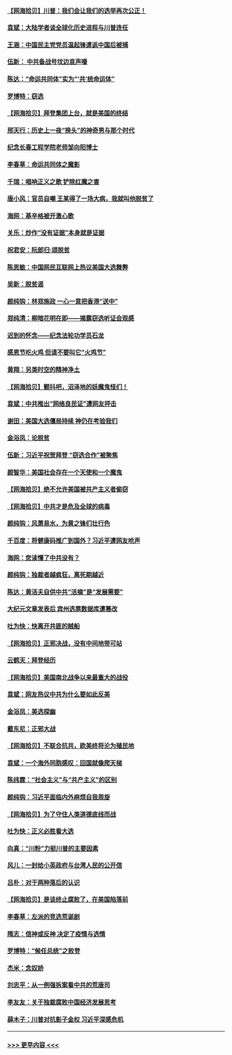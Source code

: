 #### [【网海拾贝】川普：我们会让我们的选举再次公正！](../pages/nsc993/n12594930.md?t=12041251) 
#### [袁斌：大陆学者谈全球化历史进程与川普连任](../pages/nsc993/n12594690.md?t=12041251) 
#### [王涵：中国民主党党员温起锋遣返中国后被捕](../pages/nsc993/n12594540.md?t=12041251) 
#### [伍新： 中共备战号坟边哀声嚎](../pages/nsc993/n12593086.md?t=12041251) 
#### [陈达：“命运共同体”实为“‘共’统命运体”](../pages/nsc993/n12590865.md?t=12041251) 
#### [罗博特：窃选](../pages/nsc993/n12590619.md?t=12041251) 
#### [【网海拾贝】拜登集团上台，就是美国的终结](../pages/nsc993/n12589725.md?t=12041251) 
#### [邢天行：历史上一夜“换头”的神奇男与那个时代](../pages/nsc993/n12589424.md?t=12041251) 
#### [纪念长春工程学院老师邹向阳博士](../pages/nsc993/n12585390.md?t=12041251) 
#### [李春草：命运共同体之魔影](../pages/nsc993/n12585026.md?t=12041251) 
#### [千瑞：唱响正义之歌 铲除红魔之害](../pages/nsc993/n12585002.md?t=12041251) 
#### [唐小风：官员自嘲 王某得了一场大病，我就叫他脱贫了](../pages/nsc993/n12584981.md?t=12041251) 
#### [海网：基辛格被开激心歌](../pages/nsc993/n12584946.md?t=12041251) 
#### [关乐：炒作“没有证据”本身就是证据](../pages/nsc993/n12583146.md?t=12041251) 
#### [祝君安：阮郎归‧颂脱贫](../pages/nsc993/n12583119.md?t=12041251) 
#### [陈思敏：中国网民互联网上热议美国大选舞弊](../pages/nsc993/n12582845.md?t=12041251) 
#### [吴新：脱贫谣](../pages/nsc993/n12580839.md?t=12041251) 
#### [颜纯钩：林郑施政 一心一意把香港“送中”](../pages/nsc993/n12580805.md?t=12041251) 
#### [郑纯清：柳暗花明在即——揭露窃选听证会观感](../pages/nsc993/n12580795.md?t=12041251) 
#### [迟到的怀念——纪念法轮功学员石龙](../pages/nsc993/n12580245.md?t=12041251) 
#### [感恩节吃火鸡  但请不要叫它“火鸡节”](../pages/nsc993/n12580252.md?t=12041251) 
#### [黄翔：另类时空的精神净土](../pages/nsc993/n12578638.md?t=12041251) 
#### [【网海拾贝】颤抖吧，沼泽地的妖魔鬼怪们！](../pages/nsc993/n12578552.md?t=12041251) 
#### [袁斌：中共推出“网络良民证”遭网友抨击](../pages/nsc993/n12578511.md?t=12041251) 
#### [谢田：美国大选僵局持续 神仍在考验我们](../pages/nsc993/n12577432.md?t=12041251) 
#### [金浴凤：论脱贫](../pages/nsc993/n12576386.md?t=12041251) 
#### [伍新：习近平祝贺拜登 “窃选合作”被聚焦](../pages/nsc993/n12576358.md?t=12041251) 
#### [颜智华：美国社会存在一个天使和一个魔鬼](../pages/nsc993/n12574299.md?t=12041251) 
#### [【网海拾贝】绝不允许美国被共产主义者偷窃](../pages/nsc993/n12573396.md?t=12041251) 
#### [【网海拾贝】中共才是危及全球的病毒](../pages/nsc993/n12571204.md?t=12041251) 
#### [颜纯钩：风萧易水，为黄之锋们壮行色](../pages/nsc993/n12571487.md?t=12041251) 
#### [千百度：将健康码推广到国外？习近平遭网友呛声](../pages/nsc993/n12570808.md?t=12041251) 
#### [海网：您读懂了中共没有？](../pages/nsc993/n12570487.md?t=12041251) 
#### [颜纯钩：独裁者越疯狂，离死期越近](../pages/nsc993/n12569055.md?t=12041251) 
#### [陈达：黄洁夫自供中共“活摘”是“发展需要”](../pages/nsc993/n12568541.md?t=12041251) 
#### [大纪元文章发表后 宾州选票数据库遭篡改](../pages/nsc993/n12568105.md?t=12041251) 
#### [吐为快：快离开共匪的贼船](../pages/nsc993/n12568462.md?t=12041251) 
#### [【网海拾贝】正邪决战，没有中间地带可站](../pages/nsc993/n12568439.md?t=12041251) 
#### [云鹤天：拜登经历](../pages/nsc993/n12567294.md?t=12041251) 
#### [【网海拾贝】美国南北战争以来最重大的战役](../pages/nsc993/n12567247.md?t=12041251) 
#### [袁斌：网友热议中共为什么要如此反美](../pages/nsc993/n12567162.md?t=12041251) 
#### [金浴凤：美选探幽](../pages/nsc993/n12567147.md?t=12041251) 
#### [戴东尼：正邪大战](../pages/nsc993/n12567033.md?t=12041251) 
#### [【网海拾贝】不联合抗共，欧美终将沦为殖民地](../pages/nsc993/n12565068.md?t=12041251) 
#### [袁斌：一个海外同胞感叹：回国就像爬天梯](../pages/nsc993/n12564986.md?t=12041251) 
#### [陈纬霆：“社会主义”与“共产主义”的区别](../pages/nsc993/n12562417.md?t=12041251) 
#### [颜纯钩：习近平面临内外麻烦自我周旋](../pages/nsc993/n12563356.md?t=12041251) 
#### [【网海拾贝】为了守住人类道德底线而战](../pages/nsc993/n12562542.md?t=12041251) 
#### [吐为快：正义必胜看大选](../pages/nsc993/n12561967.md?t=12041251) 
#### [向真：“川粉”力挺川普的主要因素](../pages/nsc993/n12560774.md?t=12041251) 
#### [风儿：一封给小英政府与台湾人民的公开信](../pages/nsc993/n12560581.md?t=12041251) 
#### [吕朴：对于两种落后的认识](../pages/nsc993/n12560492.md?t=12041251) 
#### [【网海拾贝】是该终止腐败了，在美国陷落前](../pages/nsc993/n12559936.md?t=12041251) 
#### [李春草：左派的竞选荒诞剧](../pages/nsc993/n12558380.md?t=12041251) 
#### [隋志：信神或反神 决定了疫情与选情](../pages/nsc993/n12558255.md?t=12041251) 
#### [罗博特：“候任总统”之败登](../pages/nsc993/n12558189.md?t=12041251) 
#### [杰米：念奴娇](../pages/nsc993/n12558174.md?t=12041251) 
#### [刘忠平：从一例强拆案看中共的荒唐司](../pages/nsc993/n12558036.md?t=12041251) 
#### [李友友：关于独裁腐败中国经济发展思考](../pages/nsc993/n12558004.md?t=12041251) 
#### [薛木子：川普对抗影子金权 习近平深感危机](../pages/nsc993/n12557342.md?t=12041251) 

----
#### [ >>> 更早内容 <<< ](../indexes/nsc993-earlier.md)
